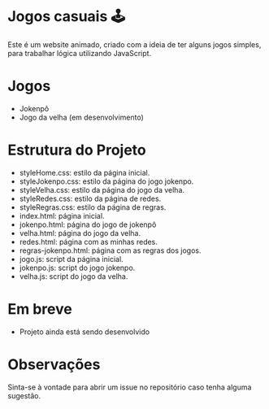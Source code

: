 # Jogos casuais 🕹️
Este é um website animado, criado com a ideia de ter alguns jogos simples, para trabalhar lógica utilizando JavaScript.

# Jogos
* Jokenpô
* Jogo da velha (em desenvolvimento)

# Estrutura do Projeto
* styleHome.css: estilo da página inicial.
* styleJokenpo.css: estilo da página do jogo jokenpo.
* styleVelha.css: estilo da página do jogo da velha.
* styleRedes.css: estilo da página de redes.
* styleRegras.css: estilo da página de regras.
* index.html: página inicial.
* jokenpo.html: página do jogo de jokenpô
* velha.html: página do jogo da velha.
* redes.html: página com as minhas redes.
* regras-jokenpo.html: página com as regras dos jogos.
* jogo.js: script da página inicial.
* jokenpo.js: script do jogo jokenpo.
* velha.js: script do jogo da velha.

# Em breve
- Projeto ainda está sendo desenvolvido



# Observações
Sinta-se à vontade para abrir um issue no repositório caso tenha alguma sugestão.





